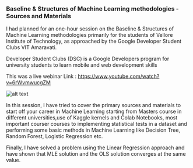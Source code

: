 ### Baseline & Structures of Machine Learning methodologies - Sources and Materials

I  had planned for an one-hour session on the Baseline & Structures of Machine Learning methodologies primarily for the students of Vellore Institute of Technology, as approached by the Google Developer Student Clubs VIT Amaravati.

Developer Student Clubs (DSC) is a Google Developers program for university students to learn mobile and web development skills

This was a live webinar Link : https://www.youtube.com/watch?v=6rWvmwucgZM

![alt text](https://github.com/souradip-chakraborty/Soura_Codes/blob/master)


In this session, I have tried to cover the primary sources and materials to start off your career in Machine Learning starting from Masters course in different universities,use of Kaggle kernels and Colab Notebooks, most important courser courses to implementing statistical tests in a dataset and performing  some basic methods in Machine Learning like Decision Tree, Random Forest, Logistic Regression etc.

Finally, I have solved a problem using the Linear Regression approach and have shown that MLE solution and the OLS solution converges at the same value.
